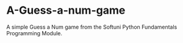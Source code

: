 # A-Guess-a-num-game
A simple Guess a Num game from the Softuni Python Fundamentals Programming Module.

